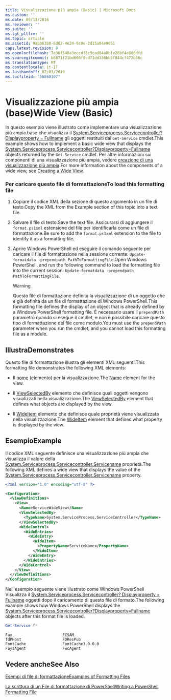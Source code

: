 ```yaml
---
title: Visualizzazione più ampia (Basic) | Microsoft Docs
ms.custom: ''
ms.date: 09/13/2016
ms.reviewer: ''
ms.suite: ''
ms.tgt_pltfrm: ''
ms.topic: article
ms.assetid: 9abb63b8-6d02-4e24-9c0e-2d15a04e9051
caps.latest.revision: 8
ms.openlocfilehash: 7a36f548a3eccdf2c9cad04a8bfe28bf4e8d6dfd
ms.sourcegitcommit: b6871f21bd666f9cd71dd336bb3f844cf472b56c
ms.translationtype: MT
ms.contentlocale: it-IT
ms.lasthandoff: 02/03/2019
ms.locfileid: "56860107"
---
```

# <a name="wide-view-basic"></a><span data-ttu-id="bb7bd-102">Visualizzazione più ampia (base)</span><span class="sxs-lookup"><span data-stu-id="bb7bd-102">Wide View (Basic)</span></span>

<span data-ttu-id="bb7bd-103">In questo esempio viene illustrato come implementare una visualizzazione più ampia base che visualizza il [System.Serviceprocess.Servicecontroller? Displayproperty = Fullname](/dotnet/api/System.ServiceProcess.ServiceController) gli oggetti restituiti dai `Get-Service` cmdlet.</span><span class="sxs-lookup"><span data-stu-id="bb7bd-103">This example shows how to implement a basic wide view that displays the [System.Serviceprocess.Servicecontroller?Displayproperty=Fullname](/dotnet/api/System.ServiceProcess.ServiceController) objects returned by the `Get-Service` cmdlet.</span></span> <span data-ttu-id="bb7bd-104">Per altre informazioni sui componenti di una visualizzazione più ampia, vedere [creazione di una visualizzazione più ampia](./creating-a-wide-view.md).</span><span class="sxs-lookup"><span data-stu-id="bb7bd-104">For more information about the components of a wide view, see [Creating a Wide View](./creating-a-wide-view.md).</span></span>

### <a name="to-load-this-formatting-file"></a><span data-ttu-id="bb7bd-105">Per caricare questo file di formattazione</span><span class="sxs-lookup"><span data-stu-id="bb7bd-105">To load this formatting file</span></span>

1. <span data-ttu-id="bb7bd-106">Copiare il codice XML della sezione di questo argomento in un file di testo.</span><span class="sxs-lookup"><span data-stu-id="bb7bd-106">Copy the XML from the Example section of this topic into a text file.</span></span>

2. <span data-ttu-id="bb7bd-107">Salvare il file di testo.</span><span class="sxs-lookup"><span data-stu-id="bb7bd-107">Save the text file.</span></span> <span data-ttu-id="bb7bd-108">Assicurarsi di aggiungere il `format.ps1xml` estensione del file per identificarla come un file di formattazione.</span><span class="sxs-lookup"><span data-stu-id="bb7bd-108">Be sure to add the `format.ps1xml` extension to the file to identify it as a formatting file.</span></span>

3. <span data-ttu-id="bb7bd-109">Aprire Windows PowerShell ed eseguire il comando seguente per caricare il file di formattazione nella sessione corrente: `Update-formatdata -prependpath PathToFormattingFile`.</span><span class="sxs-lookup"><span data-stu-id="bb7bd-109">Open Windows PowerShell, and run the following command to load the formatting file into the current session: `Update-formatdata -prependpath PathToFormattingFile`.</span></span>

   > [!WARNING]
   > <span data-ttu-id="bb7bd-110">Questo file di formattazione definita la visualizzazione di un oggetto che è già definita da un file di formattazione di Windows PowerShell.</span><span class="sxs-lookup"><span data-stu-id="bb7bd-110">This formatting file defines the display of an object that is already defined by a Windows PowerShell formatting file.</span></span> <span data-ttu-id="bb7bd-111">È necessario usare il `prependPath` parametro quando si esegue il cmdlet, e non è possibile caricare questo tipo di formattazione del file come modulo.</span><span class="sxs-lookup"><span data-stu-id="bb7bd-111">You must use the `prependPath` parameter when you run the cmdlet, and you cannot load this formatting file as a module.</span></span>

## <a name="demonstrates"></a><span data-ttu-id="bb7bd-112">Illustra</span><span class="sxs-lookup"><span data-stu-id="bb7bd-112">Demonstrates</span></span>

<span data-ttu-id="bb7bd-113">Questo file di formattazione illustra gli elementi XML seguenti:</span><span class="sxs-lookup"><span data-stu-id="bb7bd-113">This formatting file demonstrates the following XML elements:</span></span>

- <span data-ttu-id="bb7bd-114">Il [nome](./name-element-for-view-format.md) (elemento) per la visualizzazione.</span><span class="sxs-lookup"><span data-stu-id="bb7bd-114">The [Name](./name-element-for-view-format.md) element for the view.</span></span>

- <span data-ttu-id="bb7bd-115">Il [ViewSelectedBy](./viewselectedby-element-format.md) elemento che definisce quali oggetti vengono visualizzati nella visualizzazione.</span><span class="sxs-lookup"><span data-stu-id="bb7bd-115">The [ViewSelectedBy](./viewselectedby-element-format.md) element that defines what objects are displayed by the view.</span></span>

- <span data-ttu-id="bb7bd-116">Il [WideItem](./wideitem-element-for-widecontrol-format.md) elemento che definisce quale proprietà viene visualizzata nella visualizzazione.</span><span class="sxs-lookup"><span data-stu-id="bb7bd-116">The [WideItem](./wideitem-element-for-widecontrol-format.md) element that defines what property is displayed by the view.</span></span>

## <a name="example"></a><span data-ttu-id="bb7bd-117">Esempio</span><span class="sxs-lookup"><span data-stu-id="bb7bd-117">Example</span></span>

<span data-ttu-id="bb7bd-118">Il codice XML seguente definisce una visualizzazione più ampia che visualizza il valore della [System.Serviceprocess.Servicecontroller.Servicename](/dotnet/api/System.ServiceProcess.ServiceController.ServiceName) proprietà.</span><span class="sxs-lookup"><span data-stu-id="bb7bd-118">The following XML defines a wide view that displays the value of the [System.Serviceprocess.Servicecontroller.Servicename](/dotnet/api/System.ServiceProcess.ServiceController.ServiceName) property.</span></span>

```xml
<?xml version="1.0" encoding="utf-8" ?>

<Configuration>
  <ViewDefinitions>
    <View>
      <Name>ServiceWideView</Name>
      <ViewSelectedBy>
        <TypeName>System.ServiceProcess.ServiceController</TypeName>
      </ViewSelectedBy>
      <WideControl>
        <WideEntries>
          <WideEntry>
            <WideItem>
              <PropertyName>ServiceName</PropertyName>
            </WideItem>
          </WideEntry>
        </WideEntries>
      </WideControl>
    </View>
  </ViewDefinitions>
</Configuration>
```

<span data-ttu-id="bb7bd-119">Nell'esempio seguente viene illustrato come Windows PowerShell Visualizza il [System.Serviceprocess.Servicecontroller? Displayproperty = Fullname](/dotnet/api/System.ServiceProcess.ServiceController) oggetti dopo il caricamento di questo file di formato.</span><span class="sxs-lookup"><span data-stu-id="bb7bd-119">The following example shows how Windows PowerShell displays the [System.Serviceprocess.Servicecontroller?Displayproperty=Fullname](/dotnet/api/System.ServiceProcess.ServiceController) objects after this format file is loaded.</span></span>

```powershell
Get-Service f*
```

```output
Fax                      FCSAM
fdPHost                  FDResPub
FontCache                FontCache3.0.0.0
FSysAgent                FwcAgent
```

## <a name="see-also"></a><span data-ttu-id="bb7bd-120">Vedere anche</span><span class="sxs-lookup"><span data-stu-id="bb7bd-120">See Also</span></span>

[<span data-ttu-id="bb7bd-121">Esempi di file di formattazione</span><span class="sxs-lookup"><span data-stu-id="bb7bd-121">Examples of Formatting Files</span></span>](./examples-of-formatting-files.md)

[<span data-ttu-id="bb7bd-122">La scrittura di un File di formattazione di PowerShell</span><span class="sxs-lookup"><span data-stu-id="bb7bd-122">Writing a PowerShell Formatting File</span></span>](./writing-a-powershell-formatting-file.md)
